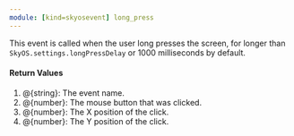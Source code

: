 ```yaml
---
module: [kind=skyosevent] long_press
---
```

This event is called when the user long presses the screen, for longer than `SkyOS.settings.longPressDelay` or 1000 milliseconds by default.
#### **Return Values**
1. @{string}: The event name.
2. @{number}: The mouse button that was clicked.
3. @{number}: The X position of the click.
4. @{number}: The Y position of the click.